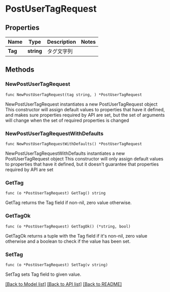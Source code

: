 # PostUserTagRequest

## Properties

Name | Type | Description | Notes
------------ | ------------- | ------------- | -------------
**Tag** | **string** | タグ文字列 | 

## Methods

### NewPostUserTagRequest

`func NewPostUserTagRequest(tag string, ) *PostUserTagRequest`

NewPostUserTagRequest instantiates a new PostUserTagRequest object
This constructor will assign default values to properties that have it defined,
and makes sure properties required by API are set, but the set of arguments
will change when the set of required properties is changed

### NewPostUserTagRequestWithDefaults

`func NewPostUserTagRequestWithDefaults() *PostUserTagRequest`

NewPostUserTagRequestWithDefaults instantiates a new PostUserTagRequest object
This constructor will only assign default values to properties that have it defined,
but it doesn't guarantee that properties required by API are set

### GetTag

`func (o *PostUserTagRequest) GetTag() string`

GetTag returns the Tag field if non-nil, zero value otherwise.

### GetTagOk

`func (o *PostUserTagRequest) GetTagOk() (*string, bool)`

GetTagOk returns a tuple with the Tag field if it's non-nil, zero value otherwise
and a boolean to check if the value has been set.

### SetTag

`func (o *PostUserTagRequest) SetTag(v string)`

SetTag sets Tag field to given value.



[[Back to Model list]](../README.md#documentation-for-models) [[Back to API list]](../README.md#documentation-for-api-endpoints) [[Back to README]](../README.md)


